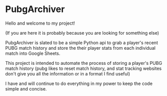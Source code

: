 # PubgArchiver
Hello and welcome to my project!

(If you are here it is probably because you are looking for something else)

PubgArchiver is slated to be a simple Python api to grab a player's recent PUBG match history and store the their player stats from each individual match into Google Sheets. 

This project is intended to automate the process of storing a player's PUBG match history (pubg likes to reset match history, and stat tracking websites don't give you all the information or in a format I find useful)

I have and will continue to do everything in my power to keep the code simple and concise.

